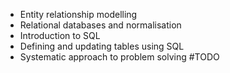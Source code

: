 -   Entity relationship modelling
-   Relational databases and normalisation
-   Introduction to SQL
-   Defining and updating tables using SQL
-   Systematic approach to problem solving
#TODO 